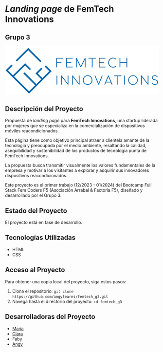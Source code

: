 # *Landing page* de FemTech Innovations
## Grupo 3

![Logo](/img/logos/logo.png)

## Descripción del Proyecto

Propuesta de *landing page* para **FemTech Innovations**, una startup liderada por mujeres que se especializa en la comercialización de dispositivos móviles reacondicionados. 

Esta página tiene como objetivo principal atraer a clientela amante de la tecnología y preocupada por el medio ambiente, resaltando la calidad, asequibilidad y sostenibilidad de los productos de tecnología punta de FemTech Innovations. 

La propuesta busca transmitir visualmente los valores fundamentales de la empresa y motivar a los visitantes a explorar y adquirir sus innovadores dispositivos reacondicionados.

Este proyecto es el primer trabajo (12/2023 - 01/2024) del Bootcamp Full Stack Fem Coders F5 (Asociación Arrabal & Factoría F5), diseñado y desarrollado por el Grupo 3.

## Estado del Proyecto

El proyecto está en fase de desarrollo.

## Tecnologías Utilizadas

- HTML
- CSS

## Acceso al Proyecto

Para obtener una copia local del proyecto, siga estos pasos:

1. Clona el repositorio: `git clone https://github.com/angylearns/femtech_g3.git`
2. Navega hasta el directorio del proyecto: `cd femtech_g3`

## Desarrolladoras del Proyecto

- [María](https://github.com/MNblue)
- [Clara](https://github.com/Clara-RuizSantacruz)
- [Faby](https://github.com/ilfagaro)
- [Angy](https://github.com/angylearns)

